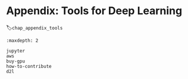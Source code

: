 # Appendix: Tools for Deep Learning
:label:`chap_appendix_tools`

```toc
:maxdepth: 2

jupyter
aws
buy-gpu
how-to-contribute
d2l
```

